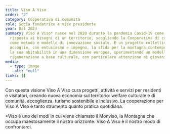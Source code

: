 ```yaml
---
title: Viso A Viso
order: "2"
category: Cooperativa di comunità
role: Socia fondatrice e vice presidente
year: Dal 2024
summary: Viso A Viso* nasce nel 2020 durante la pandemia Covid-19 come possibile
  risposta ai bisogni di un territorio, scegliendo la Cooperativa di comunità
  come metodo e modello di innovazione sociale. É un progetto collettivo che
  accoglie, con entusiasmo e impegno, la sfida per la montagna contemporanea e
  la sua abitabilità in una dimensione europea, sperimentando un modello di
  rigenerazione a base culturale, con particolare attenzione ai giovani.
media:
  - type: image
    alt: "null"
links: []
---
```

Con questa visione Viso A Viso cura progetti, attività e servizi per residenti e visitatori, creando nuova economia sul territorio: welfare culturale e di comunità, accoglienza, turismo sostenibile e inclusivo. La cooperazione per Viso A Viso è tanto strumento quanto pratica quotidiana. 

*Viso è uno dei modi in cui viene chiamato il Monviso, la Montagna che occupa maestosamente il nostro orizzonte. Viso A Viso è il nostro modo di confrontarci.
